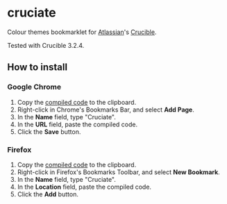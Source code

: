 # cruciate

Colour themes bookmarklet for [Atlassian](http://www.atlassian.com/)'s [Crucible](http://www.atlassian.com/software/crucible/).

Tested with Crucible 3.2.4.

## How to install

### Google Chrome

1. Copy the [compiled code](https://raw.github.com/michaelhogg/cruciate/master/build/cruciate.js) to the clipboard.
2. Right-click in Chrome's Bookmarks Bar, and select **Add Page**.
3. In the **Name** field, type "Cruciate".
4. In the **URL** field, paste the compiled code.
5. Click the **Save** button.

### Firefox

1. Copy the [compiled code](https://raw.github.com/michaelhogg/cruciate/master/build/cruciate.js) to the clipboard.
2. Right-click in Firefox's Bookmarks Toolbar, and select **New Bookmark**.
3. In the **Name** field, type "Cruciate".
4. In the **Location** field, paste the compiled code.
5. Click the **Add** button.
